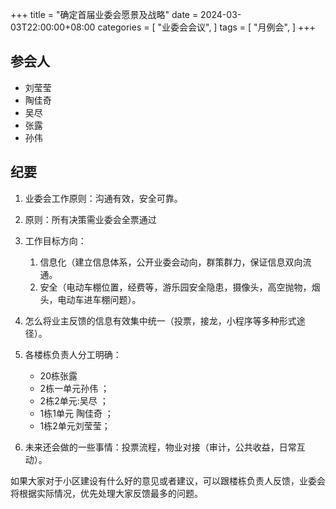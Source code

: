 +++
title = "确定首届业委会愿景及战略"
date = 2024-03-03T22:00:00+08:00
categories = [
"业委会会议",
]
tags = [
"月例会",
]
+++

## 参会人

- 刘莹莹
- 陶佳奇
- 吴尽
- 张露
- 孙伟

## 纪要

1. 业委会工作原则：沟通有效，安全可靠。
2. 原则：所有决策需业委会全票通过

3. 工作目标方向：                       
   1. 信息化（建立信息体系，公开业委会动向，群策群力，保证信息双向流通。
   2. 安全（电动车棚位置，经费等，游乐园安全隐患，摄像头，高空抛物，烟头，电动车进车棚问题）。

4. 怎么将业主反馈的信息有效集中统一（投票，接龙，小程序等多种形式途径）。  

5. 各楼栋负责人分工明确：
   - 20栋张露
   - 2栋一单元孙伟 ；
   - 2栋2单元:吴尽  ；
   - 1栋1单元 陶佳奇 ；
   - 1栋2单元刘莹莹；

6. 未来还会做的一些事情：投票流程，物业对接（审计，公共收益，日常互动）。

如果大家对于小区建设有什么好的意见或者建议，可以跟楼栋负责人反馈，业委会将根据实际情况，优先处理大家反馈最多的问题。
